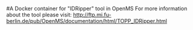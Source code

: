#A Docker container for "IDRipper" tool in OpenMS
For more information about the tool please visit:
http://ftp.mi.fu-berlin.de/pub/OpenMS/documentation/html/TOPP_IDRipper.html
